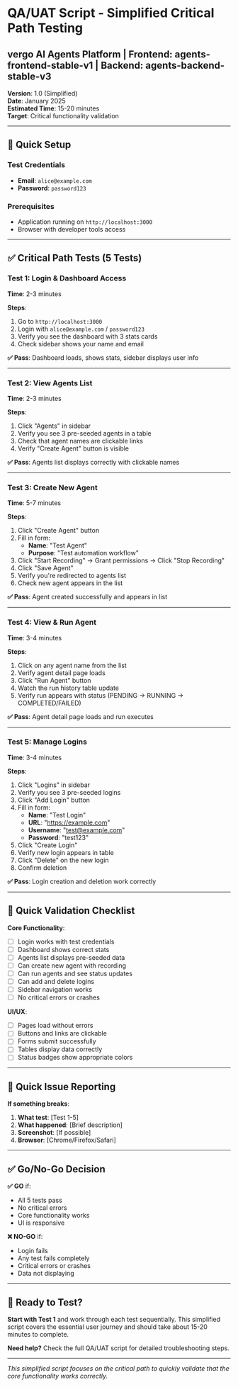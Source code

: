 # QA/UAT Script - Simplified Critical Path Testing
## vergo AI Agents Platform | Frontend: agents-frontend-stable-v1 | Backend: agents-backend-stable-v3

**Version**: 1.0 (Simplified)  
**Date**: January 2025  
**Estimated Time**: 15-20 minutes  
**Target**: Critical functionality validation

---

## 🚀 Quick Setup

### Test Credentials
- **Email**: `alice@example.com`
- **Password**: `password123`

### Prerequisites
- Application running on `http://localhost:3000`
- Browser with developer tools access

---

## ✅ Critical Path Tests (5 Tests)

### Test 1: Login & Dashboard Access
**Time**: 2-3 minutes

**Steps**:
1. Go to `http://localhost:3000`
2. Login with `alice@example.com` / `password123`
3. Verify you see the dashboard with 3 stats cards
4. Check sidebar shows your name and email

**✅ Pass**: Dashboard loads, shows stats, sidebar displays user info

---

### Test 2: View Agents List
**Time**: 2-3 minutes

**Steps**:
1. Click "Agents" in sidebar
2. Verify you see 3 pre-seeded agents in a table
3. Check that agent names are clickable links
4. Verify "Create Agent" button is visible

**✅ Pass**: Agents list displays correctly with clickable names

---

### Test 3: Create New Agent
**Time**: 5-7 minutes

**Steps**:
1. Click "Create Agent" button
2. Fill in form:
   - **Name**: "Test Agent"
   - **Purpose**: "Test automation workflow"
3. Click "Start Recording" → Grant permissions → Click "Stop Recording"
4. Click "Save Agent"
5. Verify you're redirected to agents list
6. Check new agent appears in the list

**✅ Pass**: Agent created successfully and appears in list

---

### Test 4: View & Run Agent
**Time**: 3-4 minutes

**Steps**:
1. Click on any agent name from the list
2. Verify agent detail page loads
3. Click "Run Agent" button
4. Watch the run history table update
5. Verify run appears with status (PENDING → RUNNING → COMPLETED/FAILED)

**✅ Pass**: Agent detail page loads and run executes

---

### Test 5: Manage Logins
**Time**: 3-4 minutes

**Steps**:
1. Click "Logins" in sidebar
2. Verify you see 3 pre-seeded logins
3. Click "Add Login" button
4. Fill in form:
   - **Name**: "Test Login"
   - **URL**: "https://example.com"
   - **Username**: "test@example.com"
   - **Password**: "test123"
5. Click "Create Login"
6. Verify new login appears in table
7. Click "Delete" on the new login
8. Confirm deletion

**✅ Pass**: Login creation and deletion work correctly

---

## 🎯 Quick Validation Checklist

**Core Functionality**:
- [ ] Login works with test credentials
- [ ] Dashboard shows correct stats
- [ ] Agents list displays pre-seeded data
- [ ] Can create new agent with recording
- [ ] Can run agents and see status updates
- [ ] Can add and delete logins
- [ ] Sidebar navigation works
- [ ] No critical errors or crashes

**UI/UX**:
- [ ] Pages load without errors
- [ ] Buttons and links are clickable
- [ ] Forms submit successfully
- [ ] Tables display data correctly
- [ ] Status badges show appropriate colors

---

## 🐛 Quick Issue Reporting

**If something breaks**:
1. **What test**: [Test 1-5]
2. **What happened**: [Brief description]
3. **Screenshot**: [If possible]
4. **Browser**: [Chrome/Firefox/Safari]

---

## ✅ Go/No-Go Decision

**✅ GO** if:
- All 5 tests pass
- No critical errors
- Core functionality works
- UI is responsive

**❌ NO-GO** if:
- Login fails
- Any test fails completely
- Critical errors or crashes
- Data not displaying

---

## 🚀 Ready to Test?

**Start with Test 1** and work through each test sequentially. This simplified script covers the essential user journey and should take about 15-20 minutes to complete.

**Need help?** Check the full QA/UAT script for detailed troubleshooting steps.

---

*This simplified script focuses on the critical path to quickly validate that the core functionality works correctly.*
